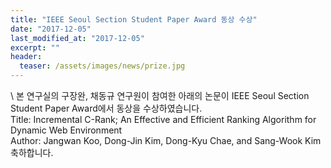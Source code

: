 ```yaml
---
title: "IEEE Seoul Section Student Paper Award 동상 수상"
date: "2017-12-05"
last_modified_at: "2017-12-05"
excerpt: ""
header:
  teaser: /assets/images/news/prize.jpg
---
```

\\
본 연구실의 구장완, 채동규 연구원이 참여한 아래의 논문이 IEEE Seoul Section Student Paper Award에서 동상을 수상하였습니다.<br>Title: Incremental C-Rank; An Effective and Efficient Ranking Algorithm for Dynamic Web Environment<br>Author: Jangwan Koo, Dong-Jin Kim, Dong-Kyu Chae, and Sang-Wook Kim<br>축하합니다.